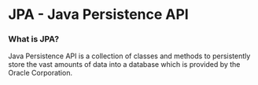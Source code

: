 # JPA - Java Persistence API

### What is JPA?

Java Persistence API is a collection of classes and methods to persistently store the vast amounts of data into a database which is provided by the Oracle Corporation.

